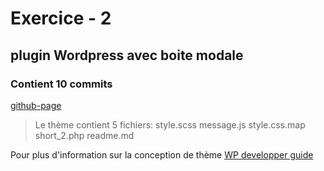 # Exercice - 2
## plugin Wordpress avec boite modale
### Contient 10 commits

[github-page](https://github.com/LaetiJSTE/31w-extension-exer2/tree/exer2)
> Le thème contient 5 fichiers:
style.scss
message.js
style.css.map
short_2.php
readme.md

Pour plus d'information sur la conception de thème
[WP developper guide](https://developper.wordpress.org/theme)